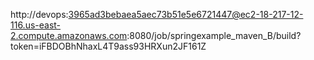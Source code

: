 http://devops:3965ad3bebaea5aec73b51e5e6721447@ec2-18-217-12-116.us-east-2.compute.amazonaws.com:8080/job/springexample_maven_B/build?token=iFBDOBhNhaxL4T9ass93HRXun2JF161Z

